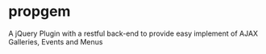 propgem
=======

A jQuery Plugin with a restful back-end to provide easy implement of AJAX Galleries, Events and Menus
